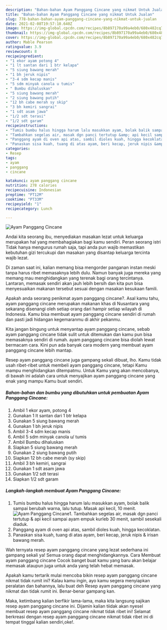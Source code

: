 ```yaml
---
description: "Bahan-bahan Ayam Panggang Cincane yang nikmat Untuk Jualan"
title: "Bahan-bahan Ayam Panggang Cincane yang nikmat Untuk Jualan"
slug: 778-bahan-bahan-ayam-panggang-cincane-yang-nikmat-untuk-jualan
date: 2021-02-08T19:57:10.640Z
image: https://img-global.cpcdn.com/recipes/8b897170a99a4eb0/680x482cq70/ayam-panggang-cincane-foto-resep-utama.jpg
thumbnail: https://img-global.cpcdn.com/recipes/8b897170a99a4eb0/680x482cq70/ayam-panggang-cincane-foto-resep-utama.jpg
cover: https://img-global.cpcdn.com/recipes/8b897170a99a4eb0/680x482cq70/ayam-panggang-cincane-foto-resep-utama.jpg
author: Mable Pearson
ratingvalue: 3.9
reviewcount: 8
recipeingredient:
- "1 ekor ayam potong 4"
- "1 lt santan dari 1 btr kelapa"
- "5 siung bawang merah"
- "1 bh jeruk nipis"
- "3-4 sdm kecap manis"
- "5 sdm minyak canola u tumis"
- " Bumbu dihaluskan"
- "5 siung bawang merah"
- "2 siung bawang putih"
- "12 bh cabe merah sy skip"
- "3 bh kemiri sangrai"
- "1 sdt asam jawa"
- "1/2 sdt terasi"
- "1/2 sdt garam"
recipeinstructions:
- "Tumis bumbu halus hingga harum lalu masukkan ayam, bolak balik sampai berubah warna, lalu tutup. Masak api kecil, 10 menit."
- "Tambahkan segelas air, masak dgn panci tertutup &amp; api kecil sampai ayam empuk kurleb 30 menit, sambil sesekali diaduk."
- "Panggang ayam di oven api atas, sambil dioles kuah, hingga kecoklatan."
- "Panaskan sisa kuah, tuang di atas ayam, beri kecap, jeruk nipis &amp; irisan bawang merah."
categories:
- Resep
tags:
- ayam
- panggang
- cincane

katakunci: ayam panggang cincane 
nutrition: 278 calories
recipecuisine: Indonesian
preptime: "PT12M"
cooktime: "PT33M"
recipeyield: "1"
recipecategory: Lunch

---
```



![Ayam Panggang Cincane](https://img-global.cpcdn.com/recipes/8b897170a99a4eb0/680x482cq70/ayam-panggang-cincane-foto-resep-utama.jpg)

Andai kita seorang ibu, menyediakan masakan lezat untuk keluarga merupakan hal yang membahagiakan bagi kamu sendiri. Peran seorang istri Tidak hanya mengurus rumah saja, tapi anda pun wajib memastikan kebutuhan gizi tercukupi dan masakan yang disantap keluarga tercinta wajib lezat.

Di zaman  saat ini, kalian memang bisa mengorder panganan instan meski tanpa harus ribet memasaknya lebih dulu. Namun banyak juga mereka yang memang mau menghidangkan yang terenak bagi orang tercintanya. Lantaran, memasak sendiri akan jauh lebih bersih dan kita pun bisa menyesuaikan makanan tersebut sesuai dengan masakan kesukaan famili. 



Apakah anda seorang penikmat ayam panggang cincane?. Asal kamu tahu, ayam panggang cincane merupakan makanan khas di Nusantara yang sekarang disenangi oleh setiap orang dari hampir setiap wilayah di Indonesia. Kamu bisa membuat ayam panggang cincane sendiri di rumah dan pasti jadi hidangan kegemaranmu di akhir pekanmu.

Kita jangan bingung untuk menyantap ayam panggang cincane, sebab ayam panggang cincane tidak sulit untuk ditemukan dan kamu pun bisa memasaknya sendiri di rumah. ayam panggang cincane bisa diolah lewat bermacam cara. Kini pun ada banyak cara modern yang membuat ayam panggang cincane lebih mantap.

Resep ayam panggang cincane juga gampang sekali dibuat, lho. Kamu tidak usah ribet-ribet untuk membeli ayam panggang cincane, tetapi Kamu mampu menghidangkan ditempatmu. Untuk Kamu yang akan mencobanya, di bawah ini adalah cara untuk menyajikan ayam panggang cincane yang enak yang mampu Kamu buat sendiri.

<!--inarticleads1-->

##### Bahan-bahan dan bumbu yang dibutuhkan untuk pembuatan Ayam Panggang Cincane:

1. Ambil 1 ekor ayam, potong 4
1. Gunakan 1 lt santan dari 1 btr kelapa
1. Gunakan 5 siung bawang merah
1. Gunakan 1 bh jeruk nipis
1. Ambil 3-4 sdm kecap manis
1. Ambil 5 sdm minyak canola u/ tumis
1. Ambil  Bumbu dihaluskan
1. Siapkan 5 siung bawang merah
1. Gunakan 2 siung bawang putih
1. Siapkan 12 bh cabe merah (sy skip)
1. Ambil 3 bh kemiri, sangrai
1. Gunakan 1 sdt asam jawa
1. Gunakan 1/2 sdt terasi
1. Siapkan 1/2 sdt garam




<!--inarticleads2-->

##### Langkah-langkah membuat Ayam Panggang Cincane:

1. Tumis bumbu halus hingga harum lalu masukkan ayam, bolak balik sampai berubah warna, lalu tutup. Masak api kecil, 10 menit.
<img src="https://img-global.cpcdn.com/steps/4b802dabf27b291c/160x128cq70/ayam-panggang-cincane-langkah-memasak-1-foto.jpg" alt="Ayam Panggang Cincane">1. Tambahkan segelas air, masak dgn panci tertutup &amp; api kecil sampai ayam empuk kurleb 30 menit, sambil sesekali diaduk.
1. Panggang ayam di oven api atas, sambil dioles kuah, hingga kecoklatan.
1. Panaskan sisa kuah, tuang di atas ayam, beri kecap, jeruk nipis &amp; irisan bawang merah.




Wah ternyata resep ayam panggang cincane yang lezat sederhana ini gampang sekali ya! Semua orang dapat menghidangkannya. Cara Membuat ayam panggang cincane Cocok banget buat kamu yang baru akan belajar memasak ataupun juga untuk anda yang telah hebat memasak.

Apakah kamu tertarik mulai mencoba bikin resep ayam panggang cincane nikmat tidak rumit ini? Kalau kamu ingin, ayo kamu segera menyiapkan peralatan dan bahannya, lalu buat deh Resep ayam panggang cincane yang nikmat dan tidak rumit ini. Benar-benar gampang kan. 

Maka, ketimbang kalian berfikir lama-lama, maka kita langsung sajikan resep ayam panggang cincane ini. Dijamin kalian tiidak akan nyesel membuat resep ayam panggang cincane nikmat tidak ribet ini! Selamat berkreasi dengan resep ayam panggang cincane nikmat tidak ribet ini di tempat tinggal kalian sendiri,oke!.

